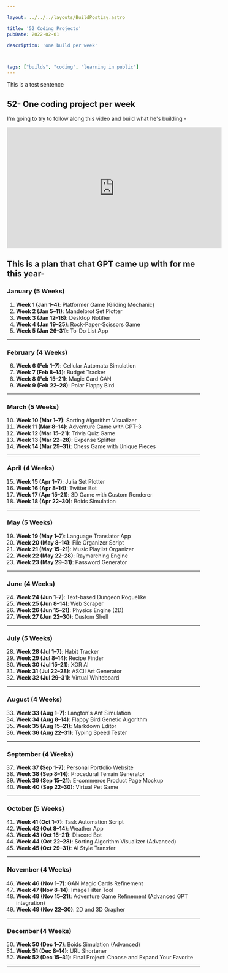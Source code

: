 ```yaml
---

layout: ../../../layouts/BuildPostLay.astro

title: '52 Coding Projects'
pubDate: 2022-02-01

description: 'one build per week'



tags: ["builds", "coding", "learning in public"]
---
```

This is a test sentence
## 52- One coding project per week

I'm going to try to follow along this video and build what he's building -

<iframe width="560" height="315" src="https://www.youtube.com/embed/nr8biZfSZ3Y?si=Z4NzdoIhtaVbEGdD" title="YouTube video player" frameborder="0" allow="accelerometer; autoplay; clipboard-write; encrypted-media; gyroscope; picture-in-picture; web-share" referrerpolicy="strict-origin-when-cross-origin" allowfullscreen></iframe>



This is a plan that chat GPT came up with for me this year-
---

### **January (5 Weeks)**
1. **Week 1 (Jan 1–4)**: Platformer Game (Gliding Mechanic)  
2. **Week 2 (Jan 5–11)**: Mandelbrot Set Plotter  
3. **Week 3 (Jan 12–18)**: Desktop Notifier  
4. **Week 4 (Jan 19–25)**: Rock-Paper-Scissors Game  
5. **Week 5 (Jan 26–31)**: To-Do List App  

---

### **February (4 Weeks)**
6. **Week 6 (Feb 1–7)**: Cellular Automata Simulation  
7. **Week 7 (Feb 8–14)**: Budget Tracker  
8. **Week 8 (Feb 15–21)**: Magic Card GAN  
9. **Week 9 (Feb 22–28)**: Polar Flappy Bird  

---

### **March (5 Weeks)**
10. **Week 10 (Mar 1–7)**: Sorting Algorithm Visualizer  
11. **Week 11 (Mar 8–14)**: Adventure Game with GPT-3  
12. **Week 12 (Mar 15–21)**: Trivia Quiz Game  
13. **Week 13 (Mar 22–28)**: Expense Splitter  
14. **Week 14 (Mar 29–31)**: Chess Game with Unique Pieces  

---

### **April (4 Weeks)**
15. **Week 15 (Apr 1–7)**: Julia Set Plotter  
16. **Week 16 (Apr 8–14)**: Twitter Bot  
17. **Week 17 (Apr 15–21)**: 3D Game with Custom Renderer  
18. **Week 18 (Apr 22–30)**: Boids Simulation  

---

### **May (5 Weeks)**
19. **Week 19 (May 1–7)**: Language Translator App  
20. **Week 20 (May 8–14)**: File Organizer Script  
21. **Week 21 (May 15–21)**: Music Playlist Organizer  
22. **Week 22 (May 22–28)**: Raymarching Engine  
23. **Week 23 (May 29–31)**: Password Generator  

---

### **June (4 Weeks)**
24. **Week 24 (Jun 1–7)**: Text-based Dungeon Roguelike  
25. **Week 25 (Jun 8–14)**: Web Scraper  
26. **Week 26 (Jun 15–21)**: Physics Engine (2D)  
27. **Week 27 (Jun 22–30)**: Custom Shell  

---

### **July (5 Weeks)**
28. **Week 28 (Jul 1–7)**: Habit Tracker  
29. **Week 29 (Jul 8–14)**: Recipe Finder  
30. **Week 30 (Jul 15–21)**: XOR AI  
31. **Week 31 (Jul 22–28)**: ASCII Art Generator  
32. **Week 32 (Jul 29–31)**: Virtual Whiteboard  

---

### **August (4 Weeks)**
33. **Week 33 (Aug 1–7)**: Langton's Ant Simulation  
34. **Week 34 (Aug 8–14)**: Flappy Bird Genetic Algorithm  
35. **Week 35 (Aug 15–21)**: Markdown Editor  
36. **Week 36 (Aug 22–31)**: Typing Speed Tester  

---

### **September (4 Weeks)**
37. **Week 37 (Sep 1–7)**: Personal Portfolio Website  
38. **Week 38 (Sep 8–14)**: Procedural Terrain Generator  
39. **Week 39 (Sep 15–21)**: E-commerce Product Page Mockup  
40. **Week 40 (Sep 22–30)**: Virtual Pet Game  

---

### **October (5 Weeks)**
41. **Week 41 (Oct 1–7)**: Task Automation Script  
42. **Week 42 (Oct 8–14)**: Weather App  
43. **Week 43 (Oct 15–21)**: Discord Bot  
44. **Week 44 (Oct 22–28)**: Sorting Algorithm Visualizer (Advanced)  
45. **Week 45 (Oct 29–31)**: AI Style Transfer  

---

### **November (4 Weeks)**
46. **Week 46 (Nov 1–7)**: GAN Magic Cards Refinement  
47. **Week 47 (Nov 8–14)**: Image Filter Tool  
48. **Week 48 (Nov 15–21)**: Adventure Game Refinement (Advanced GPT integration)  
49. **Week 49 (Nov 22–30)**: 2D and 3D Grapher  

---

### **December (4 Weeks)**
50. **Week 50 (Dec 1–7)**: Boids Simulation (Advanced)  
51. **Week 51 (Dec 8–14)**: URL Shortener  
52. **Week 52 (Dec 15–31)**: Final Project: Choose and Expand Your Favorite  

---

